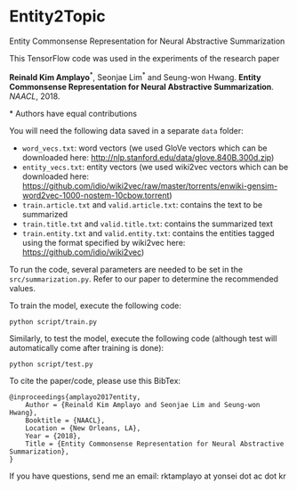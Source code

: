 # Entity2Topic
Entity Commonsense Representation for Neural Abstractive Summarization

This TensorFlow code was used in the experiments of the research paper

**Reinald Kim Amplayo**<sup>\*</sup>, Seonjae Lim<sup>\*</sup> and Seung-won Hwang. **Entity Commonsense Representation for Neural Abstractive Summarization**. _NAACL_, 2018.

\* Authors have equal contributions

You will need the following data saved in a separate `data` folder:
- `word_vecs.txt`: word vectors (we used GloVe vectors which can be downloaded here: http://nlp.stanford.edu/data/glove.840B.300d.zip)
- `entity_vecs.txt`: entity vectors (we used wiki2vec vectors which can be downloaded here: https://github.com/idio/wiki2vec/raw/master/torrents/enwiki-gensim-word2vec-1000-nostem-10cbow.torrent)
- `train.article.txt` and `valid.article.txt`: contains the text to be summarized
- `train.title.txt` and `valid.title.txt`: contains the summarized text
- `train.entity.txt` and `valid.entity.txt`: contains the entities tagged using the format specified by wiki2vec here: https://github.com/idio/wiki2vec)

To run the code, several parameters are needed to be set in the `src/summarization.py`. Refer to our paper to determine the recommended values.

To train the model, execute the following code:

`python script/train.py`

Similarly, to test the model, execute the following code (although test will automatically come after training is done):

`python script/test.py`

To cite the paper/code, please use this BibTex:

```
@inproceedings{amplayo2017entity,
	Author = {Reinald Kim Amplayo and Seonjae Lim and Seung-won Hwang},
	Booktitle = {NAACL},
	Location = {New Orleans, LA},
	Year = {2018},
	Title = {Entity Commonsense Representation for Neural Abstractive Summarization},
}
```

If you have questions, send me an email: rktamplayo at yonsei dot ac dot kr